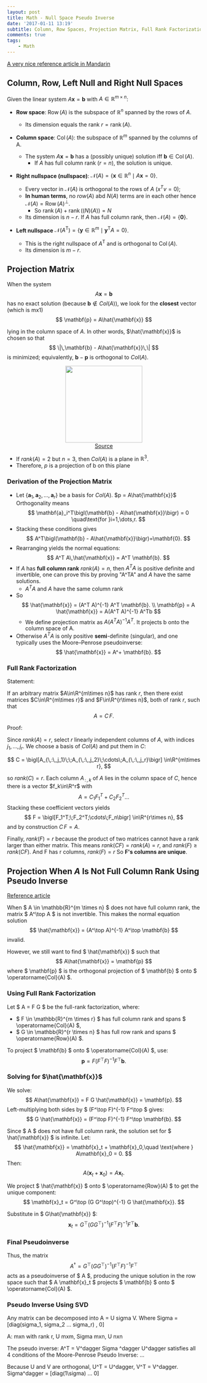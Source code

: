 ```yaml
---
layout: post
title: Math - Null Space Pseudo Inverse
date: '2017-01-11 13:19'
subtitle: Column, Row Spaces, Projection Matrix, Full Rank Factorization
comments: true
tags:
    - Math
---
```


[A very nice reference article in Mandarin](https://zhuanlan.zhihu.com/p/656761644)

## Column, Row, Left Null and Right Null Spaces

Given the linear system $A\mathbf{x}=\mathbf{b}$ with $A\in\mathbb{R}^{m\times n}$:

- $\textbf{Row space}$: $\operatorname{Row}(A)$ is the subspace of $\mathbb{R}^{n}$ spanned by the rows of $A$. 
    - Its dimension equals the rank $r=\operatorname{rank}(A)$.
- $\textbf{Column space}$: $\operatorname{Col}(A)$: the subspace of $\mathbb{R}^{m}$ spanned by the columns of A. 
    - The system $A\mathbf{x}=\mathbf{b}$ has a (possibly unique) solution iff $\mathbf{b}\in\operatorname{Col}(A)$.  
        - If $A$ has full column rank ($r=n$), the solution is unique.

- $\textbf{Right nullspace (nullspace)}$: $\mathcal{N}(A)=\{\mathbf{x}\in\mathbb{R}^{n}\mid A\mathbf{x}=0\}$.  
    - Every vector in $\mathcal{N}(A)$ is orthogonal to the rows of $A$ ($x^T v = 0$); 
    - **In human terms**, no $row(A)$ abd $N(A)$ terms are in each other
    hence $\mathcal{N}(A)=\operatorname{Row}(A)^{\perp}$. 
        - So $\operatorname{rank}(A) + \operatorname{rank}(\mathcal(N)(A)) = N$
    - Its dimension is $n-r$.  If $A$ has full column rank, then $\mathcal{N}(A)=\{\mathbf{0}\}$.
-  $\textbf{Left nullspace}$ $\mathcal{N}(A^{\mathsf{T}})=\{\mathbf{y}\in\mathbb{R}^{m}\mid \mathbf{y}^{\mathsf{T}}A=0\}$.  
    - This is the right nullspace of $A^{\mathsf{T}}$ and is orthogonal to $\operatorname{Col}(A)$.  
    - Its dimension is $m-r$.

## Projection Matrix

When the system
$$
A\mathbf{x} = \mathbf{b}
$$
has no exact solution (because $\mathbf{b} \notin Col(A)$), we look for the **closest** vector (which is mx1)
$$
\mathbf{p} = A\hat{\mathbf{x}}
$$

lying in the column space of $A$.  In other words, $\hat{\mathbf{x}}$ is chosen so that
$$
\|\,\mathbf{b} - A\hat{\mathbf{x}}\,\|
$$
is minimized; equivalently, $\mathbf{b}-\mathbf{p}$ is orthogonal to $Col(A)$.

<div style="text-align: center;">
<p align="center">
    <figure>
        <img src="https://i.postimg.cc/tCdWgx4p/Screenshot-from-2025-07-13-10-13-25.png
" height="200" alt=""/>
        <figcaption><a href="https://www.cnblogs.com/bigmonkey/p/9897047.html">Source</a></figcaption>
    </figure>
</p>
</div>

- If $rank(A)=2$ but $n=3$, then $Col(A)$ is a plane in $\mathbb{R}^3$.
- Therefore, $p$ is a projection of b on this plane

### Derivation of the Projection Matrix

- Let $\{\mathbf{a}_1,\mathbf{a}_2,\dots,\mathbf{a}_r\}$ be a basis for $Col(A)$. $p = A\hat{\mathbf{x}}$ Orthogonality means
    $$
    \mathbf{a}_i^T\bigl(\mathbf{b} - A\hat{\mathbf{x}}\bigr) = 0
    \quad\text{for }i=1,\dots,r.
    $$
- Stacking these conditions gives
    $$
    A^T\bigl(\mathbf{b} - A\hat{\mathbf{x}}\bigr)=\mathbf{0}.
    $$
- Rearranging yields the normal equations:
    $$
    A^T A\,\hat{\mathbf{x}} = A^T \mathbf{b}.
    $$
- If $A$ has **full column rank** $rank(A)=n$, then $A^TA$ is positive definite and invertible, one can prove this by proving "A^TA" and $A$ have the same solutions.
    - $A^TA$ and $A$ have the same column rank
- So
    $$
    \hat{\mathbf{x}} = (A^T A)^{-1} A^T \mathbf{b}.
    \\
    \mathbf{p} = A \hat{\mathbf{x}} =  A(A^T A)^{-1} A^Tb
    $$
    - We define projection matrix as $A(A^T A)^{-1} A^T$. It projects b onto the column space of A.
- Otherwise $A^TA$ is only positive **semi**-definite (singular), and one typically uses the Moore–Penrose pseudoinverse:
    $$
    \hat{\mathbf{x}} = A^+ \mathbf{b}.
    $$


### Full Rank Factorization

Statement:

If an arbitrary matrix $A\in\R^{m\times n}$ has rank $r$, then there exist
matrices $C\in\R^{m\times r}$ and $F\in\R^{r\times n}$, both of rank $r$,
such that
$$
  A = C\,F.
$$

Proof:

Since $rank(A)=r$, select $r$ linearly independent columns of $A$,
with indices $j_1,\dots,j_r$. We choose a basis of $Col(A)$ and put them in $C$:

$$
C = \bigl[A_{\,:\,,j_1}\;\;A_{\,:\,,j_2}\;\cdots\;A_{\,:\,,j_r}\bigr]
    \in\R^{m\times r},
$$

so $rank(C)=r$. Each column $A_{\,:\,,k}$ of $A$ lies in the column
space of $C$, hence there is a vector $f_k\in\R^r$ with
$$
A = C_1 F_1^T + C_2 F_2^T ... 
$$
Stacking these coefficient vectors yields
$$
F = \bigl[F_1^T;\;F_2^T;\cdots\;F_n\bigr] \in\R^{r\times n},
$$
and by construction $C\,F=A$.  

Finally, $rank(F)=r$ because the product of two matrices cannot have a rank larger than either matrix. This means $rank(CF)=rank(A)=r$, and $rank(F)\ge rank(CF)$. And F has r columns, $rank(F) = r$ So **F's columns are unique**.

## Projection When $A$ Is Not Full Column Rank Using Pseudo Inverse

[Reference article](https://zhuanlan.zhihu.com/p/656761644)

When $ A \in \mathbb{R}^{m \times n} $ does not have full column rank, the matrix $ A^\top A $ is not invertible. This makes the normal equation solution
$$
\hat{\mathbf{x}} = (A^\top A)^{-1} A^\top \mathbf{b}
$$
invalid.

However, we still want to find $ \hat{\mathbf{x}} $ such that
$$
A\hat{\mathbf{x}} = \mathbf{p}
$$
where $ \mathbf{p} $ is the orthogonal projection of $ \mathbf{b} $ onto $ \operatorname{Col}(A) $.

### Using Full Rank Factorization

Let $ A = F G $ be the full-rank factorization, where:

- $ F \in \mathbb{R}^{m \times r} $ has full column rank and spans $ \operatorname{Col}(A) $,
- $ G \in \mathbb{R}^{r \times n} $ has full row rank and spans $ \operatorname{Row}(A) $.

To project $ \mathbf{b} $ onto $ \operatorname{Col}(A) $, use:
$$
\mathbf{p} = F(F^\top F)^{-1} F^\top \mathbf{b}.
$$

### Solving for $\hat{\mathbf{x}}$


We solve:
$$
A\hat{\mathbf{x}} = F G \hat{\mathbf{x}} = \mathbf{p}.
$$
Left-multiplying both sides by $ (F^\top F)^{-1} F^\top $ gives:
$$
G \hat{\mathbf{x}} = (F^\top F)^{-1} F^\top \mathbf{b}.
$$

Since $ A $ does not have full column rank, the solution set for $ \hat{\mathbf{x}} $ is infinite. Let:
$$
\hat{\mathbf{x}} = \mathbf{x}_t + \mathbf{x}_0,\quad \text{where } A\mathbf{x}_0 = 0.
$$
Then:
$$
A(\mathbf{x}_t + \mathbf{x}_0) = A\mathbf{x}_t.
$$

We project $ \hat{\mathbf{x}} $ onto $ \operatorname{Row}(A) $ to get the unique component:
$$
\mathbf{x}_t = G^\top (G G^\top)^{-1} G \hat{\mathbf{x}}.
$$

Substitute in $ G\hat{\mathbf{x}} $:
$$
\mathbf{x}_t = G^\top (G G^\top)^{-1} (F^\top F)^{-1} F^\top \mathbf{b}.
$$

### Final Pseudoinverse

Thus, the matrix
$$
A^\dagger = G^\top (G G^\top)^{-1} (F^\top F)^{-1} F^\top
$$
acts as a pseudoinverse of $ A $, producing the unique solution in the row space such that $ A \mathbf{x}_t $ projects $ \mathbf{b} $ onto $ \operatorname{Col}(A) $.

### Pseudo Inverse Using SVD

Any matrix can be decomposed into A = U sigma V. Where Sigma = [diag(sigma_1, sigma_2 ... sigma_r) , 0]

A: mxn with rank r, U mxm, Sigma mxn, U nxn

The pseudo inverse: A^T = V^dagger Sigma ^dagger U^dagger satisfies all 4 conditions of the Moore-Penrose Pseudo Inverse:
...

Because U and V are orthogonal, U^T = U^dagger, V^T = V^dagger. 
Sigma^dagger = [diag(1\sigma) ... 0]


